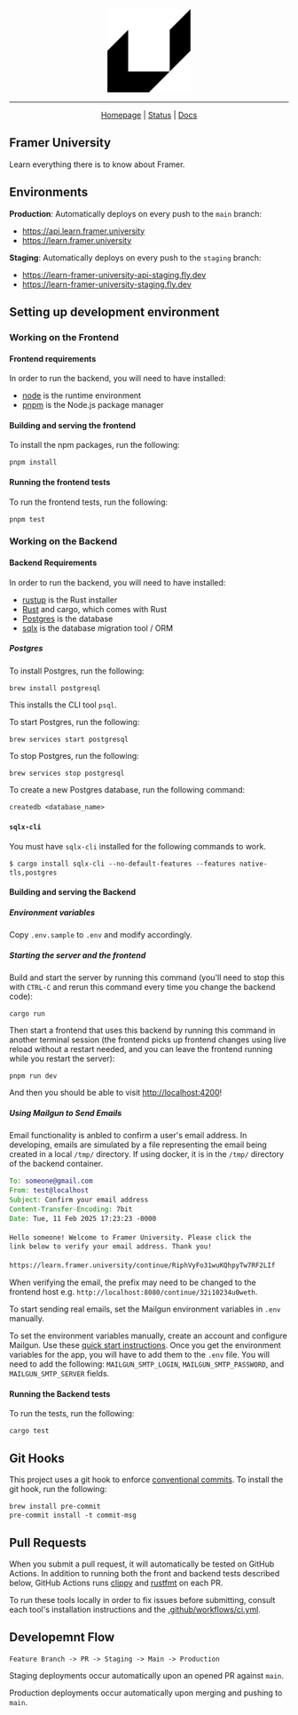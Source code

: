 <div align="center">
<picture>
  <source media="(prefers-color-scheme: dark)" srcset="./docs/readme-logo-dark.png">
  <img alt="crates.io logo" src="./docs/readme-logo-light.png" width="150">
</picture>
</div>

---

<div align="center">

[Homepage](https://framer.university)
| [Status](https://status.learn.framer.university/)
| [Docs](https://github.com/Sakib25800/learn-framer-university/tree/main/docs)

</div>

## Framer University

Learn everything there is to know about Framer.

## Environments

**Production**:
Automatically deploys on every push to the `main` branch:

- https://api.learn.framer.university
- https://learn.framer.university

**Staging**:
Automatically deploys on every push to the `staging` branch:

- https://learn-framer-university-api-staging.fly.dev
- https://learn-framer-university-staging.fly.dev

## Setting up development environment

### Working on the Frontend

#### Frontend requirements

In order to run the backend, you will need to have installed:

- [node](https://nodejs.org/en/) is the runtime environment
- [pnpm](https://www.pnpm.io/) is the Node.js package manager

#### Building and serving the frontend

To install the npm packages, run the following:
```console
pnpm install
```

#### Running the frontend tests

To run the frontend tests, run the following:
```console
pnpm test
```

### Working on the Backend

#### Backend Requirements

In order to run the backend, you will need to have installed:

- [rustup](https://rustup.rs/) is the Rust installer
- [Rust](https://www.rust-lang.org/en-US/) and cargo, which comes with Rust
- [Postgres](https://www.postgresql.org/) is the database
- [sqlx](https://github.com/launchbadge/sqlx) is the database migration tool / ORM

##### Postgres

To install Postgres, run the following:

```console
brew install postgresql
```

This installs the CLI tool `psql`.

To start Postgres, run the following:
```console
brew services start postgresql
```

To stop Postgres, run the following:
```console
brew services stop postgresql
```

To create a new Postgres database, run the following command:

```console
createdb <database_name>
```

#### `sqlx-cli`

You must have `sqlx-cli` installed for the following commands to work.
```console
$ cargo install sqlx-cli --no-default-features --features native-tls,postgres
```

#### Building and serving the Backend

##### Environment variables

Copy `.env.sample` to `.env` and modify accordingly.

##### Starting the server and the frontend

Build and start the server by running this command (you'll need to stop this
with `CTRL-C` and rerun this command every time you change the backend code):

```console
cargo run
```

Then start a frontend that uses this backend by running this command in another
terminal session (the frontend picks up frontend changes using live reload
without a restart needed, and you can leave the frontend running while you
restart the server):

```console
pnpm run dev
```

And then you should be able to visit <http://localhost:4200>!

##### Using Mailgun to Send Emails

Email functionality is anbled to confirm a user's email address. In developing, emails are simulated by a file representing the email
being created in a local `/tmp/` directory. If using docker, it is in the `/tmp/` directory of the backend container.

```eml
To: someone@gmail.com
From: test@localhost
Subject: Confirm your email address
Content-Transfer-Encoding: 7bit
Date: Tue, 11 Feb 2025 17:23:23 -0000

Hello someone! Welcome to Framer University. Please click the
link below to verify your email address. Thank you!

https://learn.framer.university/continue/RiphVyFo31wuKQhpyTw7RF2LIf
```

When verifying the email, the prefix may need to be changed to the frontend host e.g. `http://localhost:8080/continue/32i10234u0weth`.

To start sending real emails, set the Mailgun environment variables in `.env` manually.

To set the environment variables manually, create an account and configure Mailgun.
Use these [quick start instructions](https://documentation.mailgun.com/en/latest/quickstart.html).
Once you get the environment variables for the app, you will have to add them to the `.env` file.
You will need to add the following: `MAILGUN_SMTP_LOGIN`, `MAILGUN_SMTP_PASSWORD`, and
`MAILGUN_SMTP_SERVER` fields.

#### Running the Backend tests

To run the tests, run the following:

```console
cargo test
```

## Git Hooks

This project uses a git hook to enforce [conventional commits](https://www.conventionalcommits.org/en/v1.0.0/).
To install the git hook, run the following:
```console
brew install pre-commit
pre-commit install -t commit-msg
```

## Pull Requests

When you submit a pull request, it will automatically be tested on GitHub Actions. In addition to running both the front and backend tests described below, GitHub Actions runs [clippy](https://github.com/rust-lang/rust-clippy) and [rustfmt](https://github.com/rust-lang/rustfmt) on each PR.

To run these tools locally in order to fix issues before submitting, consult each tool's installation instructions and the [.github/workflows/ci.yml](https://github.com/Sakib25800/learn-framer-university/tree/main/.github/workflows/ci.yml).

## Developemnt Flow

```
Feature Branch -> PR -> Staging -> Main -> Production
```

Staging deployments occur automatically upon an opened PR against `main`.

Production deployments occur automatically upon merging and pushing to `main`.
